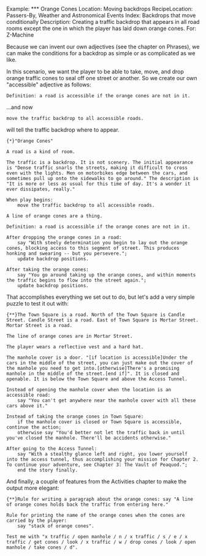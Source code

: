 Example: *** Orange Cones
Location: Moving backdrops
RecipeLocation: Passers-By, Weather and Astronomical Events
Index: Backdrops that move conditionally
Description: Creating a traffic backdrop that appears in all road rooms except the one in which the player has laid down orange cones.
For: Z-Machine

  
Because we can invent our own adjectives (see the chapter on Phrases), we can make the conditions for a backdrop as simple or as complicated as we like.

  
In this scenario, we want the player to be able to take, move, and drop orange traffic cones to seal off one street or another. So we create our own "accessible" adjective as follows:

  

``` inform7
Definition: a road is accessible if the orange cones are not in it.
```

  
...and now

  

``` inform7
move the traffic backdrop to all accessible roads.
```

  
will tell the traffic backdrop where to appear.

  

``` inform7
{*}"Orange Cones"

A road is a kind of room.

The traffic is a backdrop. It is not scenery. The initial appearance is "Dense traffic snarls the streets, making it difficult to cross even with the lights. Men on motorbikes edge between the cars, and sometimes pull up onto the sidewalks to go around." The description is "It is more or less as usual for this time of day. It's a wonder it ever dissipates, really."

When play begins:
	move the traffic backdrop to all accessible roads.

A line of orange cones are a thing.

Definition: a road is accessible if the orange cones are not in it.

After dropping the orange cones in a road:
	say "With steely determination you begin to lay out the orange cones, blocking access to this segment of street. This produces honking and swearing -- but you persevere.";
	update backdrop positions.

After taking the orange cones:
	say "You go around taking up the orange cones, and within moments the traffic begins to flow into the street again.";
	update backdrop positions.
```

  
That accomplishes everything we set out to do, but let's add a very simple puzzle to test it out with:

  

``` inform7
{**}The Town Square is a road. North of the Town Square is Candle Street. Candle Street is a road. East of Town Square is Mortar Street. Mortar Street is a road.

The line of orange cones are in Mortar Street.

The player wears a reflective vest and a hard hat.

The manhole cover is a door. "[if location is accessible]Under the cars in the middle of the street, you can just make out the cover of the manhole you need to get into.[otherwise]There's a promising manhole in the middle of the street.[end if]". It is closed and openable. It is below the Town Square and above the Access Tunnel.

Instead of opening the manhole cover when the location is an accessible road:
	say "You can't get anywhere near the manhole cover with all these cars above it."

Instead of taking the orange cones in Town Square:
	if the manhole cover is closed or Town Square is accessible, continue the action;
	otherwise say "You'd better not let the traffic back in until you've closed the manhole. There'll be accidents otherwise."

After going to the Access Tunnel:
	say "With a stealthy glance left and right, you lower yourself into the access tunnel, thus accomplishing your mission for Chapter 2. To continue your adventure, see Chapter 3: The Vault of Peaquod.";
	end the story finally.
```

  
And finally, a couple of features from the Activities chapter to make the output more elegant:

  

``` inform7
{**}Rule for writing a paragraph about the orange cones: say "A line of orange cones holds back the traffic from entering here."

Rule for printing the name of the orange cones when the cones are carried by the player:
	say "stack of orange cones".

Test me with "x traffic / open manhole / n / x traffic / s / e / x traffic / get cones / look / x traffic / w / drop cones / look / open manhole / take cones / d".
```

